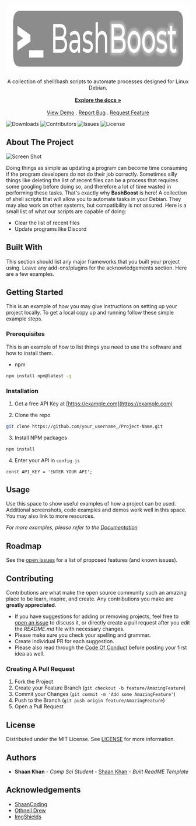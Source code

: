 <br/>
<p align="center">
  <a href="https://github.com/Pixel-Pirate-Team/bashboost-scripts">
    <img src="images/logo-Bashboost.png" alt="Logo" width="885" height="183">
  </a>
  <p align="center">
    A collection of shell/bash scripts to automate processes designed for Linux Debian.
    <br/>
    <br/>
    <a href="https://github.com/Pixel-Pirate-Team/bashboost-scripts"><strong>Explore the docs »</strong></a>
    <br/>
    <br/>
    <a href="https://github.com/Pixel-Pirate-Team/bashboost-scripts">View Demo</a>
    .
    <a href="https://github.com/Pixel-Pirate-Team/bashboost-scripts/issues">Report Bug</a>
    .
    <a href="https://github.com/Pixel-Pirate-Team/bashboost-scripts/issues">Request Feature</a>
  </p>
</p>

![Downloads](https://img.shields.io/github/downloads/Pixel-Pirate-Team/bashboost-scripts/total) ![Contributors](https://img.shields.io/github/contributors/Pixel-Pirate-Team/bashboost-scripts?color=dark-green) ![Issues](https://img.shields.io/github/issues/Pixel-Pirate-Team/bashboost-scripts) ![License](https://img.shields.io/github/license/Pixel-Pirate-Team/bashboost-scripts) 

## About The Project

![Screen Shot](images/screenshot.png)

Doing things as simple as updating a program can become time consuming if the program developers do not do their job correctly. Sometimes silly things like deleting the list of recent files can be a process that requires some googling before doing so, and therefore a lot of time wasted in performing these tasks.
That's exactly why **BashBoost** is here! A collection of shell scripts that will allow you to automate tasks in your Debian. They may also work on other systems, but compatibility is not assured.
Here is a small list of what our scripts are capable of doing:
* Clear the list of recent files
* Update programs like Discord


## Built With

This section should list any major frameworks that you built your project using. Leave any add-ons/plugins for the acknowledgements section. Here are a few examples.

## Getting Started

This is an example of how you may give instructions on setting up your project locally.
To get a local copy up and running follow these simple example steps.

### Prerequisites

This is an example of how to list things you need to use the software and how to install them.

* npm

```sh
npm install npm@latest -g
```

### Installation

1. Get a free API Key at [https://example.com](https://example.com)

2. Clone the repo

```sh
git clone https://github.com/your_username_/Project-Name.git
```

3. Install NPM packages

```sh
npm install
```

4. Enter your API in `config.js`

```JS
const API_KEY = 'ENTER YOUR API';
```

## Usage

Use this space to show useful examples of how a project can be used. Additional screenshots, code examples and demos work well in this space. You may also link to more resources.

_For more examples, please refer to the [Documentation](https://example.com)_

## Roadmap

See the [open issues](https://github.com/Pixel-Pirate-Team/bashboost-scripts/issues) for a list of proposed features (and known issues).

## Contributing

Contributions are what make the open source community such an amazing place to be learn, inspire, and create. Any contributions you make are **greatly appreciated**.
* If you have suggestions for adding or removing projects, feel free to [open an issue](https://github.com/Pixel-Pirate-Team/bashboost-scripts/issues/new) to discuss it, or directly create a pull request after you edit the *README.md* file with necessary changes.
* Please make sure you check your spelling and grammar.
* Create individual PR for each suggestion.
* Please also read through the [Code Of Conduct](https://github.com/Pixel-Pirate-Team/bashboost-scripts/blob/main/CODE_OF_CONDUCT.md) before posting your first idea as well.

### Creating A Pull Request

1. Fork the Project
2. Create your Feature Branch (`git checkout -b feature/AmazingFeature`)
3. Commit your Changes (`git commit -m 'Add some AmazingFeature'`)
4. Push to the Branch (`git push origin feature/AmazingFeature`)
5. Open a Pull Request

## License

Distributed under the MIT License. See [LICENSE](https://github.com/Pixel-Pirate-Team/bashboost-scripts/blob/main/LICENSE.md) for more information.

## Authors

* **Shaan Khan** - *Comp Sci Student* - [Shaan Khan](https://github.com/ShaanCoding/) - *Built ReadME Template*

## Acknowledgements

* [ShaanCoding](https://github.com/ShaanCoding/)
* [Othneil Drew](https://github.com/othneildrew/Best-README-Template)
* [ImgShields](https://shields.io/)
